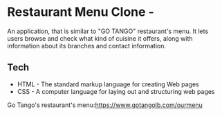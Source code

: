 # Restaurant Menu Clone -
An application, that is similar to "GO TANGO" restaurant's menu. It lets users browse and check what kind of cuisine it offers, along with information about its branches and contact information.
## Tech
* HTML -  The standard markup language for creating Web pages
* CSS   -  A computer language for laying out and structuring web pages

Go Tango's restaurant's menu:https://www.gotangolb.com/ourmenu 
